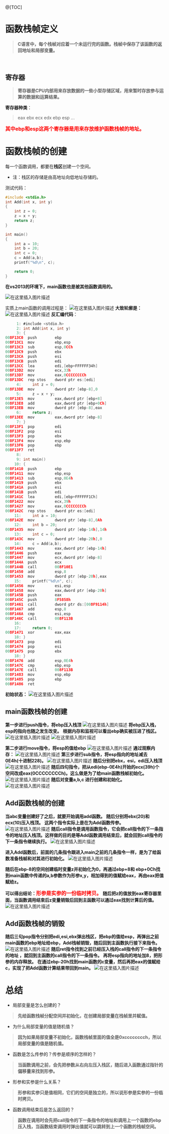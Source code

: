 ﻿@[TOC]
# 函数栈帧定义

> **C语言中，每个栈帧对应着一个未运行完的函数。栈帧中保存了该函数的返回地址和局部变量。**

 
 <br>
 
 ## 寄存器

>  **寄存器是CPU内部用来存放数据的一些小型存储区域，用来暂时存放参与运算的数据和运算结果。**

**寄存器种类**：

> eax ebx ecx edx 
> ebp esp ...

<font color=red size=3>**其中ebp和esp这两个寄存器是用来存放维护函数栈帧的地址。**</font>



# 函数栈帧的创建
每一个函数调用，都要在**栈区**创建一个空间。
+ 注：栈区的存储是由高地址向低地址存储的。

测试代码：

```c
#include <stdio.h>
int Add(int x, int y)
{
	int z = 0;
	z = x + y;
	return z;
}

int main()
{
	int a = 10;
	int b = 20;
	int c = 0;
	c = Add(a,b);
	printf("%d\n", c);

	return 0;
}
```

**在vs2013的环境下，main函数也是被其他函数调用的。**

![在这里插入图片描述](https://img-blog.csdnimg.cn/aaa7227216844e91a4f6e78cc0b4b490.png?x-oss-process=image/watermark,type_ZmFuZ3poZW5naGVpdGk,shadow_10,text_aHR0cHM6Ly9ibG9nLmNzZG4ubmV0L3dlaXhpbl81MzAyNzkxOA==,size_16,color_FFFFFF,t_70)

实质上main函数的调用过程是：
![在这里插入图片描述](https://img-blog.csdnimg.cn/315d8b33871940f5909216007ff8dbc2.png?x-oss-process=image/watermark,type_ZmFuZ3poZW5naGVpdGk,shadow_10,text_aHR0cHM6Ly9ibG9nLmNzZG4ubmV0L3dlaXhpbl81MzAyNzkxOA==,size_16,color_FFFFFF,t_70)
**大致轮廓是：**
![在这里插入图片描述](https://img-blog.csdnimg.cn/cd70907065264279a859a7ec518809af.png?x-oss-process=image/watermark,type_ZmFuZ3poZW5naGVpdGk,shadow_10,text_aHR0cHM6Ly9ibG9nLmNzZG4ubmV0L3dlaXhpbl81MzAyNzkxOA==,size_16,color_FFFFFF,t_70)
**反汇编代码**：

```c
     1: #include <stdio.h>
     2: int Add(int x, int y)
     3: {
008F13C0  push        ebp  
008F13C1  mov         ebp,esp  
008F13C3  sub         esp,0CCh  
008F13C9  push        ebx  
008F13CA  push        esi  
008F13CB  push        edi  
008F13CC  lea         edi,[ebp+FFFFFF34h]  
008F13D2  mov         ecx,33h  
008F13D7  mov         eax,0CCCCCCCCh  
008F13DC  rep stos    dword ptr es:[edi]  
     4: 	int z = 0;
008F13DE  mov         dword ptr [ebp-8],0  
     5: 	z = x + y;
008F13E5  mov         eax,dword ptr [ebp+8]  
008F13E8  add         eax,dword ptr [ebp+0Ch]  
008F13EB  mov         dword ptr [ebp-8],eax  
     6: 	return z;
008F13EE  mov         eax,dword ptr [ebp-8]  
     7: }
008F13F1  pop         edi  
008F13F2  pop         esi  
008F13F3  pop         ebx  
008F13F4  mov         esp,ebp  
008F13F6  pop         ebp  
008F13F7  ret  
     8: 
     9: int main()
    10: {
008F1410  push        ebp  
008F1411  mov         ebp,esp  
008F1413  sub         esp,0E4h  
008F1419  push        ebx  
008F141A  push        esi  
008F141B  push        edi  
008F141C  lea         edi,[ebp+FFFFFF1Ch]  
008F1422  mov         ecx,39h  
008F1427  mov         eax,0CCCCCCCCh  
008F142C  rep stos    dword ptr es:[edi]  
    11: 	int a = 10;
008F142E  mov         dword ptr [ebp-8],0Ah  
    12: 	int b = 20;
008F1435  mov         dword ptr [ebp-14h],14h  
    13: 	int c = 0;
008F143C  mov         dword ptr [ebp-20h],0  
    14: 	c = Add(a,b);
008F1443  mov         eax,dword ptr [ebp-14h]  
008F1446  push        eax  
008F1447  mov         ecx,dword ptr [ebp-8]  
008F144A  push        ecx  
008F144B  call        008F10E1  
008F1450  add         esp,8  
008F1453  mov         dword ptr [ebp-20h],eax  
    15: 	printf("%d\n", c);
008F1456  mov         esi,esp  
008F1458  mov         eax,dword ptr [ebp-20h]  
008F145B  push        eax  
008F145C  push        8F5858h  
008F1461  call        dword ptr ds:[008F9114h]  
008F1467  add         esp,8  
008F146A  cmp         esi,esp  
008F146C  call        008F113B  
    16: 
    17: 	return 0;
008F1471  xor         eax,eax  
    18: }
008F1473  pop         edi  
008F1474  pop         esi  
008F1475  pop         ebx  
    18: }
008F1476  add         esp,0E4h  
008F147C  cmp         ebp,esp  
008F147E  call        008F113B  
008F1483  mov         esp,ebp  
008F1485  pop         ebp  
008F1486  ret  
```
**初始状态：**
![在这里插入图片描述](https://img-blog.csdnimg.cn/1f715482e68c4591bd3d7c7cd29964ec.png?x-oss-process=image/watermark,type_ZmFuZ3poZW5naGVpdGk,shadow_10,text_aHR0cHM6Ly9ibG9nLmNzZG4ubmV0L3dlaXhpbl81MzAyNzkxOA==,size_16,color_FFFFFF,t_70)
## main函数栈帧的创建

**第一步进行push指令，将ebp压入栈顶**
![在这里插入图片描述](https://img-blog.csdnimg.cn/e56b5bbcc4114c619a6cb4f9ac140251.png?x-oss-process=image/watermark,type_ZmFuZ3poZW5naGVpdGk,shadow_10,text_aHR0cHM6Ly9ibG9nLmNzZG4ubmV0L3dlaXhpbl81MzAyNzkxOA==,size_16,color_FFFFFF,t_70)
**将ebp压入栈，esp的指向也随之发生改变。**
**根据内存和监视可以看出ebp确实被压进了栈区。**
![在这里插入图片描述](https://img-blog.csdnimg.cn/65d3543e45de46faab312588c21a0b3b.png?x-oss-process=image/watermark,type_ZmFuZ3poZW5naGVpdGk,shadow_10,text_aHR0cHM6Ly9ibG9nLmNzZG4ubmV0L3dlaXhpbl81MzAyNzkxOA==,size_16,color_FFFFFF,t_70)
![在这里插入图片描述](https://img-blog.csdnimg.cn/51980dc0224f41f399d7199b439dcef9.png?x-oss-process=image/watermark,type_ZmFuZ3poZW5naGVpdGk,shadow_10,text_aHR0cHM6Ly9ibG9nLmNzZG4ubmV0L3dlaXhpbl81MzAyNzkxOA==,size_16,color_FFFFFF,t_70)

 **第二步进行move指令，将esp的值给ebp**
![在这里插入图片描述](https://img-blog.csdnimg.cn/c2ab7e910c6849468559a47acf3935c1.png?x-oss-process=image/watermark,type_ZmFuZ3poZW5naGVpdGk,shadow_10,text_aHR0cHM6Ly9ibG9nLmNzZG4ubmV0L3dlaXhpbl81MzAyNzkxOA==,size_16,color_FFFFFF,t_70)
**通过观察内存：**
![在这里插入图片描述](https://img-blog.csdnimg.cn/6c0429dc62ec472b9ff2abbdee7ffc77.png)
**第三步进行sub指令，将esp指向的地址减去0E4h(十进制228)。**
![在这里插入图片描述](https://img-blog.csdnimg.cn/638568b5561d47bd8ed876f10ce4ecb7.png?x-oss-process=image/watermark,type_ZmFuZ3poZW5naGVpdGk,shadow_10,text_aHR0cHM6Ly9ibG9nLmNzZG4ubmV0L3dlaXhpbl81MzAyNzkxOA==,size_16,color_FFFFFF,t_70)
**随后分别把ebx，esi，edi压入栈顶**
![在这里插入图片描述](https://img-blog.csdnimg.cn/2af8d4c22d934ac4a82ec1933749bab2.png?x-oss-process=image/watermark,type_ZmFuZ3poZW5naGVpdGk,shadow_10,text_aHR0cHM6Ly9ibG9nLmNzZG4ubmV0L3dlaXhpbl81MzAyNzkxOA==,size_16,color_FFFFFF,t_70)
**随后四句指令，把从edi(ebp-0E4h)开始的ecx(39h)个 空间改成eax(0CCCCCCCCh)。这么做是为了给main函数栈帧初始化。**
![在这里插入图片描述](https://img-blog.csdnimg.cn/b1808182589b4c1a857230c67d56e122.png?x-oss-process=image/watermark,type_ZmFuZ3poZW5naGVpdGk,shadow_10,text_aHR0cHM6Ly9ibG9nLmNzZG4ubmV0L3dlaXhpbl81MzAyNzkxOA==,size_16,color_FFFFFF,t_70)
**随后对变量a,b,c 进行创建和初始化。**
![在这里插入图片描述](https://img-blog.csdnimg.cn/86c573c425bd4c23824963e4558209be.png?x-oss-process=image/watermark,type_ZmFuZ3poZW5naGVpdGk,shadow_10,text_aHR0cHM6Ly9ibG9nLmNzZG4ubmV0L3dlaXhpbl81MzAyNzkxOA==,size_16,color_FFFFFF,t_70)
## Add函数栈帧的创建

**当abc变量创建好了之后，就要开始调用add函数。**
**随后分别将ebx(20)和ecx(10)压入栈顶。**
**这两个指令实际上是在为Add函数传参。**
![在这里插入图片描述](https://img-blog.csdnimg.cn/26de80543b1e4370a3292e010462ee87.png?x-oss-process=image/watermark,type_ZmFuZ3poZW5naGVpdGk,shadow_10,text_aHR0cHM6Ly9ibG9nLmNzZG4ubmV0L3dlaXhpbl81MzAyNzkxOA==,size_16,color_FFFFFF,t_70)
**随后call指令是调用函数指令，它会把call指令的下一条指令的地址压入栈顶。这样做的目的是等Add函数调用结束后，就会回到call指令的下一条指令继续执行。**
![在这里插入图片描述](https://img-blog.csdnimg.cn/2b38227dcc824c8abe0171b80935be6e.png?x-oss-process=image/watermark,type_ZmFuZ3poZW5naGVpdGk,shadow_10,text_aHR0cHM6Ly9ibG9nLmNzZG4ubmV0L3dlaXhpbl81MzAyNzkxOA==,size_16,color_FFFFFF,t_70)

**进入Add函数后，前面的几条指令跟进入main之前的几条指令一样，是为了给函数准备栈帧和对其进行初始化。**
![在这里插入图片描述](https://img-blog.csdnimg.cn/741596b547ab4afb89b43d86f987190a.png?x-oss-process=image/watermark,type_ZmFuZ3poZW5naGVpdGk,shadow_10,text_aHR0cHM6Ly9ibG9nLmNzZG4ubmV0L3dlaXhpbl81MzAyNzkxOA==,size_16,color_FFFFFF,t_70)

**随后在ebp-8的空间创建临时变量z并初始化为0，再通过ebp+8和
ebp+0Ch找到main函数中传递的a,b参数作为形参x,y，相加得到的值赋给eax，再由eax把值赋给z。**

**可以得出结论：<font color=red size=3>形参是实参的一份临时拷贝。</font>**
**随后把z的值放到eax寄存器里面，当函数调用结束后z变量销毁后回到主函数可以通过eax找到计算后的值。**
 ![在这里插入图片描述](https://img-blog.csdnimg.cn/aee078afad9e4013a6d80b11cdf987cc.png?x-oss-process=image/watermark,type_ZmFuZ3poZW5naGVpdGk,shadow_10,text_aHR0cHM6Ly9ibG9nLmNzZG4ubmV0L3dlaXhpbl81MzAyNzkxOA==,size_16,color_FFFFFF,t_70)
## Add函数栈帧的销毁

**随后三句pop指令分别把edi,esi,ebx弹出栈区，把ebp的值给esp，再弹出之前main函数的ebp地址给ebp，Add栈帧销毁，随后回到主函数执行接下来指令。**
![在这里插入图片描述](https://img-blog.csdnimg.cn/841ab8b85b694086a6e4888291adfbaa.png?x-oss-process=image/watermark,type_ZmFuZ3poZW5naGVpdGk,shadow_10,text_aHR0cHM6Ly9ibG9nLmNzZG4ubmV0L3dlaXhpbl81MzAyNzkxOA==,size_16,color_FFFFFF,t_70)
**随后ret指令找到之前已经压入栈的call指令的下一条指令的地址 ，就回到主函数的call指令的下一条指令。**
**再将esp指向的地址加8，把形参的内存释放。**
**在通过ebp-20h找到main函数的c变量，然后再把eax的值赋给c，实现了把Add函数计算结果带回到main。**
![在这里插入图片描述](https://img-blog.csdnimg.cn/f096cd32f053415d9862011ba83b312f.png?x-oss-process=image/watermark,type_ZmFuZ3poZW5naGVpdGk,shadow_10,text_aHR0cHM6Ly9ibG9nLmNzZG4ubmV0L3dlaXhpbl81MzAyNzkxOA==,size_16,color_FFFFFF,t_70)
# 总结
+ 局部变量是怎么创建的？

> **先给函数栈帧分配空间并初始化，在创建局部变量在栈帧里并赋值。**

+ 为什么局部变量的值是随机值？

> **因为如果局部变量不初始化，函数栈帧里面的值全是0xcccccccch，所以局部变量的值是随机值。**

+ 函数是怎么传参的？传参是顺序的怎样的？

>  **当函数调用之前，会先把参数从右向左压入栈区，随后进入函数通过指针的偏移量来找到形参。**

+ 形参和实参是什么关系？

> **形参和实参只是值相同，它们的空间是独立的，所以说形参是实参的一份临时拷贝。**

+ 函数调用结束后是怎么返回的？

> **函数在调用时会先把call指令的下一条指令的地址和调用上一个函数的ebp压入栈，当函数结束调用时弹出值就可以跳转到上一个函数的栈帧空间。**

